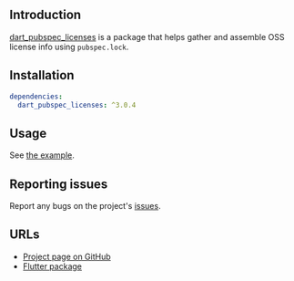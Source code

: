 ## Introduction

[dart_pubspec_licenses](https://pub.dev/packages/dart_pubspec_licenses) is a package that helps gather and assemble OSS license info using `pubspec.lock`.

## Installation

```yaml
dependencies:
  dart_pubspec_licenses: ^3.0.4
```

## Usage

See [the example](https://github.com/espresso3389/flutter_oss_licenses/blob/master/packages/dart_pubspec_licenses/example/generate_licenses.dart).

## Reporting issues

Report any bugs on the project's [issues](https://github.com/espresso3389/flutter_oss_licenses/issues).

## URLs

- [Project page on GitHub](https://github.com/espresso3389/flutter_oss_licenses)
- [Flutter package](https://pub.dev/packages/flutter_oss_licenses)
